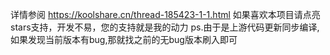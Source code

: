 详情参阅
https://koolshare.cn/thread-185423-1-1.html
如果喜欢本项目请点亮stars支持，开发不易，您的支持就是我的动力
ps.由于是上游代码更新同步编译,如果发现当前版本有bug,那就找之前的无bug版本刷入即可
